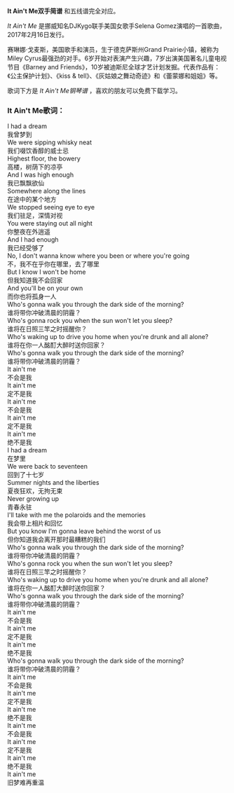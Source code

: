 

**It Ain't Me双手简谱** 和五线谱完全对应。

_It Ain't Me_ 是挪威知名DJKygo联手美国女歌手Selena Gomez演唱的一首歌曲，2017年2月16日发行。

赛琳娜·戈麦斯，美国歌手和演员，生于德克萨斯州Grand Prairie小镇，被称为Miley
Cyrus最强劲的对手。6岁开始对表演产生兴趣，7岁出演美国著名儿童电视节目《Barney and
Friends》，10岁被迪斯尼全球才艺计划发掘。代表作品有：《公主保护计划》、《kiss & tell》、《灰姑娘之舞动奇迹》和《蕾蒙娜和姐姐》等。

歌词下方是 _It Ain't Me钢琴谱_ ，喜欢的朋友可以免费下载学习。

### It Ain't Me歌词：

I had a dream  
我曾梦到  
We were sipping whisky neat  
我们啜饮香醇的威士忌  
Highest floor, the bowery  
高楼，树荫下的凉亭  
And I was high enough  
我已飘飘欲仙  
Somewhere along the lines  
在途中的某个地方  
We stopped seeing eye to eye  
我们驻足，深情对视  
You were staying out all night  
你整夜在外逍遥  
And I had enough  
我已经受够了  
No, I don't wanna know where you been or where you're going  
不，我不在乎你在哪里，去了哪里  
But I know I won't be home  
但我知道我不会回家  
And you'll be on your own  
而你也将孤身一人  
Who's gonna walk you through the dark side of the morning?  
谁将带你冲破清晨的阴霾？  
Who's gonna rock you when the sun won't let you sleep?  
谁将在日照三竿之时摇醒你？  
Who's waking up to drive you home when you're drunk and all alone?  
谁将在你一人酩酊大醉时送你回家？  
Who's gonna walk you through the dark side of the morning?  
谁将带你冲破清晨的阴霾？  
It ain't me  
不会是我  
It ain't me  
定不是我  
It ain't me  
不会是我  
It ain't me  
定不是我  
It ain't me  
绝不是我  
I had a dream  
在梦里  
We were back to seventeen  
回到了十七岁  
Summer nights and the liberties  
夏夜狂欢，无拘无束  
Never growing up  
青春永驻  
I'll take with me the polaroids and the memories  
我会带上相片和回忆  
But you know I'm gonna leave behind the worst of us  
但你知道我会离开那时最糟糕的我们  
Who's gonna walk you through the dark side of the morning?  
谁将带你冲破清晨的阴霾？  
Who's gonna rock you when the sun won't let you sleep?  
谁将在日照三竿之时摇醒你？  
Who's waking up to drive you home when you're drunk and all alone?  
谁将在你一人酩酊大醉时送你回家？  
Who's gonna walk you through the dark side of the morning?  
谁将带你冲破清晨的阴霾？  
It ain't me  
不会是我  
It ain't me  
定不是我  
It ain't me  
绝不是我  
Who's gonna walk you through the dark side of the morning?  
谁将带你冲破清晨的阴霾？  
It ain't me  
不会是我  
It ain't me  
定不是我  
It ain't me  
绝不是我  
It ain't me  
不会是我  
It ain't me  
定不是我  
It ain't me  
绝不是我  
It ain't me  
旧梦难再重温

